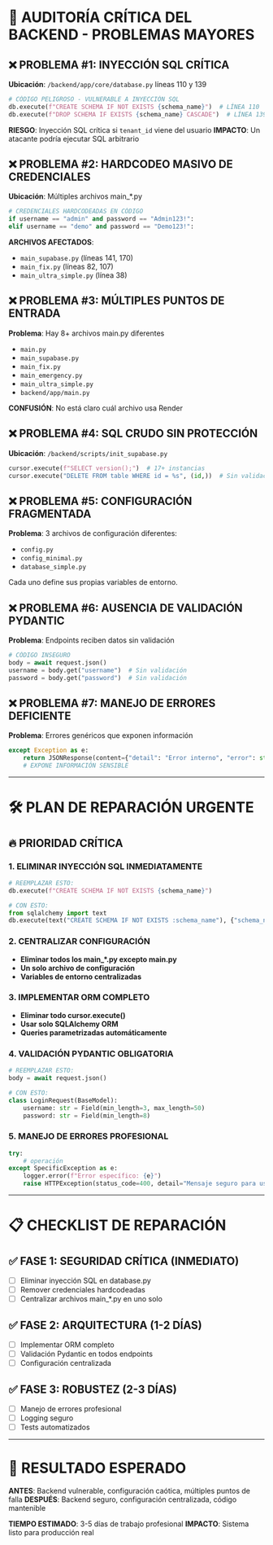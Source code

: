 # 🚨 AUDITORÍA CRÍTICA DEL BACKEND - PROBLEMAS MAYORES

## ❌ PROBLEMA #1: INYECCIÓN SQL CRÍTICA
**Ubicación**: `/backend/app/core/database.py` líneas 110 y 139

```python
# CÓDIGO PELIGROSO - VULNERABLE A INYECCIÓN SQL
db.execute(f"CREATE SCHEMA IF NOT EXISTS {schema_name}")  # LÍNEA 110
db.execute(f"DROP SCHEMA IF EXISTS {schema_name} CASCADE")  # LÍNEA 139
```

**RIESGO**: Inyección SQL crítica si `tenant_id` viene del usuario
**IMPACTO**: Un atacante podría ejecutar SQL arbitrario

## ❌ PROBLEMA #2: HARDCODEO MASIVO DE CREDENCIALES
**Ubicación**: Múltiples archivos main_*.py

```python
# CREDENCIALES HARDCODEADAS EN CÓDIGO
if username == "admin" and password == "Admin123!":
elif username == "demo" and password == "Demo123!":
```

**ARCHIVOS AFECTADOS**:
- `main_supabase.py` (líneas 141, 170)
- `main_fix.py` (líneas 82, 107)
- `main_ultra_simple.py` (línea 38)

## ❌ PROBLEMA #3: MÚLTIPLES PUNTOS DE ENTRADA
**Problema**: Hay 8+ archivos main.py diferentes
- `main.py`
- `main_supabase.py`
- `main_fix.py`
- `main_emergency.py`
- `main_ultra_simple.py`
- `backend/app/main.py`

**CONFUSIÓN**: No está claro cuál archivo usa Render

## ❌ PROBLEMA #4: SQL CRUDO SIN PROTECCIÓN
**Ubicación**: `/backend/scripts/init_supabase.py`

```python
cursor.execute(f"SELECT version();")  # 17+ instancias
cursor.execute("DELETE FROM table WHERE id = %s", (id,))  # Sin validación
```

## ❌ PROBLEMA #5: CONFIGURACIÓN FRAGMENTADA
**Problema**: 3 archivos de configuración diferentes:
- `config.py`
- `config_minimal.py` 
- `database_simple.py`

Cada uno define sus propias variables de entorno.

## ❌ PROBLEMA #6: AUSENCIA DE VALIDACIÓN PYDANTIC
**Problema**: Endpoints reciben datos sin validación

```python
# CÓDIGO INSEGURO
body = await request.json()
username = body.get("username")  # Sin validación
password = body.get("password")  # Sin validación
```

## ❌ PROBLEMA #7: MANEJO DE ERRORES DEFICIENTE
**Problema**: Errores genéricos que exponen información

```python
except Exception as e:
    return JSONResponse(content={"detail": "Error interno", "error": str(e)})
    # EXPONE INFORMACIÓN SENSIBLE
```

---

# 🛠️ PLAN DE REPARACIÓN URGENTE

## 🔥 PRIORIDAD CRÍTICA

### 1. ELIMINAR INYECCIÓN SQL INMEDIATAMENTE
```python
# REEMPLAZAR ESTO:
db.execute(f"CREATE SCHEMA IF NOT EXISTS {schema_name}")

# CON ESTO:
from sqlalchemy import text
db.execute(text("CREATE SCHEMA IF NOT EXISTS :schema_name"), {"schema_name": schema_name})
```

### 2. CENTRALIZAR CONFIGURACIÓN
- **Eliminar todos los main_*.py excepto main.py**
- **Un solo archivo de configuración**
- **Variables de entorno centralizadas**

### 3. IMPLEMENTAR ORM COMPLETO
- **Eliminar todo cursor.execute()**
- **Usar solo SQLAlchemy ORM**
- **Queries parametrizadas automáticamente**

### 4. VALIDACIÓN PYDANTIC OBLIGATORIA
```python
# REEMPLAZAR ESTO:
body = await request.json()

# CON ESTO:
class LoginRequest(BaseModel):
    username: str = Field(min_length=3, max_length=50)
    password: str = Field(min_length=8)
```

### 5. MANEJO DE ERRORES PROFESIONAL
```python
try:
    # operación
except SpecificException as e:
    logger.error(f"Error específico: {e}")
    raise HTTPException(status_code=400, detail="Mensaje seguro para usuario")
```

---

# 📋 CHECKLIST DE REPARACIÓN

## ✅ FASE 1: SEGURIDAD CRÍTICA (INMEDIATO)
- [ ] Eliminar inyección SQL en database.py
- [ ] Remover credenciales hardcodeadas
- [ ] Centralizar archivos main_*.py en uno solo

## ✅ FASE 2: ARQUITECTURA (1-2 DÍAS)  
- [ ] Implementar ORM completo
- [ ] Validación Pydantic en todos endpoints
- [ ] Configuración centralizada

## ✅ FASE 3: ROBUSTEZ (2-3 DÍAS)
- [ ] Manejo de errores profesional
- [ ] Logging seguro
- [ ] Tests automatizados

---

# 🎯 RESULTADO ESPERADO

**ANTES**: Backend vulnerable, configuración caótica, múltiples puntos de falla
**DESPUÉS**: Backend seguro, configuración centralizada, código mantenible

**TIEMPO ESTIMADO**: 3-5 días de trabajo profesional
**IMPACTO**: Sistema listo para producción real